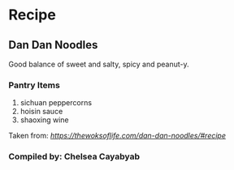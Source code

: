 # Recipe
## Dan Dan Noodles

Good balance of sweet and salty, spicy and peanut-y.

### Pantry Items

1. sichuan peppercorns
2. hoisin sauce
3. shaoxing wine

Taken from: *https://thewoksoflife.com/dan-dan-noodles/#recipe*

### Compiled by: **Chelsea Cayabyab**
